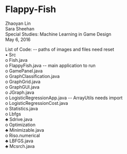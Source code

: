 # Flappy-Fish
Zhaoyan Lin  
Sara Sheehan  
Special Studies: Machine Learning in Game Design  
May 6, 2016  

List of Code:  -- paths of images and files need reset  
•	Src  
o	Fish.java  
o	FlappyFish.java    -- main application to run  
o	GamePanel.java  
o	GraphClassification.java  
o	GraphGrid.java  
o	GraphGUI.java  
o	JGraph.java  
o	LogisticRegressionApp.java   -- ArrayUtils needs import  
o	LogisticRegressionCost.java  
o	Statistics.java  
o	Lbfgs  
♣	Sdrive.java  
o	Optimization  
♣	Minimizable.java  
o	Riso.numerical  
♣	LBFGS.java  
♣	Mcsrch.java  
